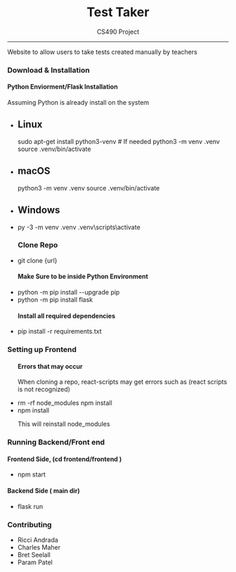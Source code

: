 
<h1 align="center"> Test Taker </h1>

<p align="center"> CS490 Project </p>

<hr/>

<p>  Website to allow users to take tests created manually by teachers </p>

<h3> Download & Installation </h3>
<h4> Python Enviorment/Flask Installation </h4>
<p>Assuming Python is already install on the system</p>
<ul>

  <li> <h2>Linux</h2>
sudo apt-get install python3-venv    # If needed
python3 -m venv .venv
source .venv/bin/activate
</li>
  <li>  <h2>macOS</h2>
python3 -m venv .venv
source .venv/bin/activate</li>
  <li> <h2>Windows</h2>

  <li>
py -3 -m venv .venv
.venv\scripts\activate</li>
<h3> Clone Repo </h3>
<li>git clone {url} </li>
  
<h4> Make Sure to be inside Python Environment  </h4>

<li> python -m pip install --upgrade pip
</l1>
<li> python -m pip install flask
</l1>
<h4> Install all required dependencies </h4>
<li>pip install -r requirements.txt</li>
</ul>

<h3> Setting up Frontend </h3>
<ul>
    <h4>Errors that may occur</h4>
    <p>When cloning a repo, react-scripts may get errors such as (react scripts is not recognized) 
</p>
        
  <li> 
    rm -rf node_modules
    npm install   
  </li>
  <li>npm install </li>
  <p>    This will reinstall  node_modules
</p>
</ul>


<h3> Running Backend/Front end </h3>
<h4> Frontend Side, (cd frontend/frontend ) </h4>

<ul>
  <li> 
   npm start 
  </li>
</ul>

<h4> Backend Side ( main dir)  </h4>

<ul>
  <li> 
   flask run
  </li>
</ul>



<h3>Contributing</h3>
  <ul>
    <li>Ricci Andrada
 </li>
    <li> Charles Maher
</li>
    <li>Bret Seelall
 </li>
    <li> Param Patel
</li>

  </ul>


